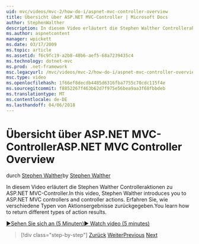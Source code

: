 ```yaml
---
uid: mvc/videos/mvc-2/how-do-i/aspnet-mvc-controller-overview
title: Übersicht über ASP.NET MVC-Controller | Microsoft Docs
author: StephenWalther
description: In diesem Video erläutert die Stephen Walther Controlleraktionen zu ASP.NET MVC-Controller. Erfahren Sie, wie verschiedene Typen von Aktionsergebnisse zurückgegeben.
ms.author: aspnetcontent
manager: wpickett
ms.date: 03/17/2009
ms.topic: article
ms.assetid: f6c9fc19-a2b8-48b6-aef5-68a7239435c4
ms.technology: dotnet-mvc
ms.prod: .net-framework
msc.legacyurl: /mvc/videos/mvc-2/how-do-i/aspnet-mvc-controller-overview
msc.type: video
ms.openlocfilehash: 1f66ef8decdb4485d6316fba7755c70cdc115f4e
ms.sourcegitcommit: f8852267f463b62d7f975e56bea9aa3f68fbbdeb
ms.translationtype: MT
ms.contentlocale: de-DE
ms.lasthandoff: 04/06/2018
---
```

<a name="aspnet-mvc-controller-overview"></a><span data-ttu-id="206c7-104">Übersicht über ASP.NET MVC-Controller</span><span class="sxs-lookup"><span data-stu-id="206c7-104">ASP.NET MVC Controller Overview</span></span>
====================
<span data-ttu-id="206c7-105">durch [Stephen Walther](https://github.com/StephenWalther)</span><span class="sxs-lookup"><span data-stu-id="206c7-105">by [Stephen Walther](https://github.com/StephenWalther)</span></span>

<span data-ttu-id="206c7-106">In diesem Video erläutert die Stephen Walther Controlleraktionen zu ASP.NET MVC-Controller.</span><span class="sxs-lookup"><span data-stu-id="206c7-106">In this video, Stephen Walther introduces you to ASP.NET MVC controllers and controller actions.</span></span> <span data-ttu-id="206c7-107">Erfahren Sie, wie verschiedene Typen von Aktionsergebnisse zurückgegeben.</span><span class="sxs-lookup"><span data-stu-id="206c7-107">You learn how to return different types of action results.</span></span>

[<span data-ttu-id="206c7-108">&#9654;Sehen Sie sich an (5 Minuten)</span><span class="sxs-lookup"><span data-stu-id="206c7-108">&#9654; Watch video (5 minutes)</span></span>](https://channel9.msdn.com/Blogs/ASP-NET-Site-Videos/aspnet-mvc-controller-overview)

> [!div class="step-by-step"]
> <span data-ttu-id="206c7-109">[Zurück](understanding-models-views-and-controllers.md)
> [Weiter](understanding-controllers-controller-actions-and-action-results.md)</span><span class="sxs-lookup"><span data-stu-id="206c7-109">[Previous](understanding-models-views-and-controllers.md)
[Next](understanding-controllers-controller-actions-and-action-results.md)</span></span>
